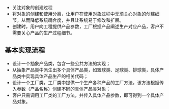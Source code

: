 - 关注对象的创建过程
- 将对象的创建和使用分离，让用户在使用对象过程中无须关心对象的创建细节，从而降低系统耦合度，并且让系统易于修改和扩展。
- 创建时，用户向工程提供产品参数，工厂根据产品阐述生产对应产品，客户不需要关心产品的生产过程细节。

## 基本实现流程

- 设计一个抽象产品类，包含一些公共方法的实现；
- 从抽象产品类中派生出多个具体产品类，如篮球类、足球类、排球类，具体产品类中实现具体产品生产的相关代码；
- 设计一个工厂类，工厂类中提供一个生产各种产品的工厂方法，该方法根据传入参数（产品名称）创建不同的具体产品类对象；
- 客户只需调用工厂类的工厂方法，并传入具体产品参数，即可得到一个具体产品对象。

